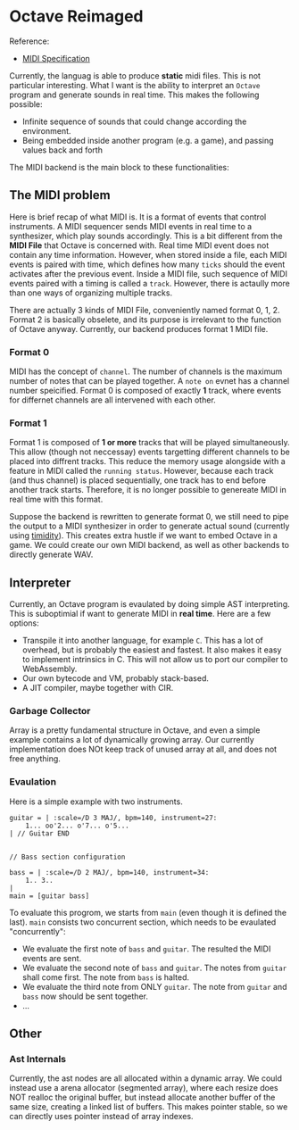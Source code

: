 # Octave Reimaged
Reference: 
  - [MIDI Specification](https://www.freqsound.com/SIRA/MIDI%20Specification.pdf)


Currently, the languag is able to produce **static** midi files. This is not particular interesting. What I want is the ability to interpret an `Octave` program and generate sounds in real time. This makes the following possible:
  - Infinite sequence of sounds that could change according the environment.
  - Being embedded inside another program (e.g. a game), and passing values back and forth

The MIDI backend is the main block to these functionalities:
## The MIDI problem
Here is brief recap of what MIDI is. It is a format of events that control instruments. A MIDI sequencer sends MIDI events in real time to a synthesizer, which play sounds accordingly. This is a bit different from the **MIDI File** that Octave is concerned with. Real time MIDI event does not contain any time information. However, when stored inside a file, each MIDI events is paired with time, which defines how many `ticks` should the event activates after the previous event. Inside a MIDI file, such sequence of MIDI events paired with a timing is called a `track`. However, there is actaully more than one ways of organizing multiple tracks.

There are actually 3 kinds of MIDI File, conveniently named format 0, 1, 2. Format 2 is basically obselete, and its purpose is irrelevant to the function of Octave anyway.
Currently, our backend produces format 1 MIDI file.
### Format 0
MIDI has the concept of `channel`. The number of channels is the maximum number of notes that can be played together. A `note on` evnet has a channel number speicified. Format 0 is composed of exactly **1** track, where events for differnet channels are all intervened with each other.
### Format 1
Format 1 is composed of **1 or more** tracks that will be played simultaneously. This allow (though not neccessay) events targetting different channels to be placed into diffrent tracks. This reduce the memory usage alongside with a feature in MIDI called the `running status`. However, because each track (and thus channel) is placed sequentially, one track has to end before another track starts. Therefore, it is no longer possible to genereate MIDI in real time with this format.


Suppose the backend is rewritten to generate format 0, we still need to pipe the output to a MIDI synthesizer in order to generate actual sound (currently using [timidity](https://sourceforge.net/projects/timidity/)). This creates extra hustle if we want to embed Octave in a game. We could create our own MIDI backend, as well as other backends to directly generate WAV.
## Interpreter
Currently, an Octave program is evaulated by doing simple AST interpreting. This is suboptimial if want to generate MIDI in **real time**. Here are a few options:
  - Transpile it into another language, for example `C`. This has a lot of overhead, but is probably the easiest and fastest. It also makes it easy to implement intrinsics in C. This will not allow us to port our compiler to WebAssembly.
  - Our own bytecode and VM, probably stack-based.
  - A JIT compiler, maybe together with CIR.
### Garbage Collector
Array is a pretty fundamental structure in Octave, and even a simple example contains a lot of dynamically growing array. Our currently implementation does NOt keep track of unused array at all, and does not free anything.
### Evaulation
Here is a simple example with two instruments.
```
guitar = | :scale=/D 3 MAJ/, bpm=140, instrument=27: 
    1... oo'2... o'7... o'5...
| // Guitar END


// Bass section configuration

bass = | :scale=/D 2 MAJ/, bpm=140, instrument=34:  
    1.. 3..
|
main = [guitar bass]
```
To evaluate this progrom, we starts from `main` (even though it is defined the last). `main` consists two concurrent section, which needs to be evaulated "concurrently":
- We evaluate the first note of `bass` and `guitar`. The resulted the MIDI events are sent.
- We evaluate the second note of `bass` and `guitar`. The notes from `guitar` shall come first. The note from `bass` is halted.
- We evaluate the third note from ONLY `guitar`. The note from `guitar` and `bass` now should be sent together.
- ...
## Other
### Ast Internals

Currently, the ast nodes are all allocated within a dynamic array. We could instead use a arena allocator (segmented array), where each resize does NOT realloc the original buffer, but instead allocate another buffer of the same size, creating a linked list of buffers.
This makes pointer stable, so we can directly uses pointer instead of array indexes. 
